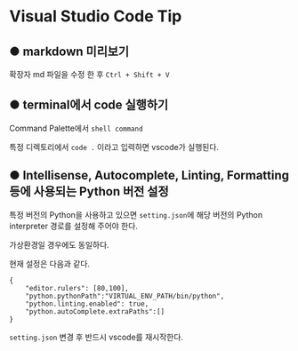 # Visual Studio Code Tip

## ● markdown 미리보기
확장자 md 파일을 수정 한 후 ```Ctrl + Shift + V```

## ● terminal에서 code 실행하기
Command Palette에서 `shell command`

특정 디렉토리에서 `code .` 이라고 입력하면 vscode가 실행된다.

## ● Intellisense, Autocomplete, Linting, Formatting 등에 사용되는 Python 버전 설정
특정 버전의 Python을 사용하고 있으면 `setting.json`에 해당 버전의 Python interpreter 경로를 설정해 주어야 한다.

가상환경일 경우에도 동일하다.

현재 설정은 다음과 같다.

```
{
    "editor.rulers": [80,100],
    "python.pythonPath":"VIRTUAL_ENV_PATH/bin/python",
    "python.linting.enabled": true,
    "python.autoComplete.extraPaths":[]
}
```

`setting.json` 변경 후 반드시 vscode를 재시작한다.
